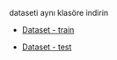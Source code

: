 
dataseti aynı klasöre indirin

- [Dataset - train](https://github.com/downloads/19ceng/bm605pr/EmgTrnDataBinary.mat)

- [Dataset - test](https://github.com/downloads/19ceng/bm605pr/EmgTstDataBinary.mat)
